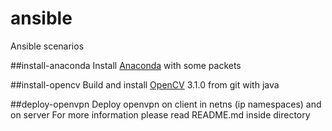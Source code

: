 # ansible
Ansible scenarios

##install-anaconda
Install [Anaconda](https://www.continuum.io/anaconda-overview) with some packets

##install-opencv
Build and install [OpenCV](http://opencv.org/) 3.1.0 from git  with java 

##deploy-openvpn
Deploy openvpn on client in netns (ip namespaces) and on server 
For more information please read README.md inside directory
